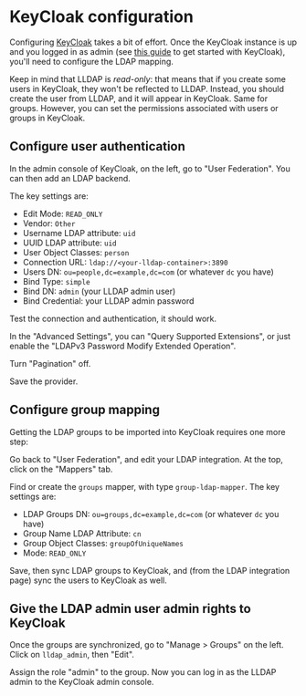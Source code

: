 # KeyCloak configuration

Configuring [KeyCloak](https://www.keycloak.org) takes a bit of effort. Once
the KeyCloak instance is up and you logged in as admin (see [this
guide](https://www.keycloak.org/getting-started/getting-started-docker) to get
started with KeyCloak), you'll need to configure the LDAP mapping.

Keep in mind that LLDAP is _read-only_: that means that if you create some
users in KeyCloak, they won't be reflected to LLDAP. Instead, you should create
the user from LLDAP, and it will appear in KeyCloak. Same for groups. However,
you can set the permissions associated with users or groups in KeyCloak.

## Configure user authentication

In the admin console of KeyCloak, on the left, go to "User Federation". You can
then add an LDAP backend.

The key settings are:

 - Edit Mode: `READ_ONLY`
 - Vendor: `Other`
 - Username LDAP attribute: `uid`
 - UUID LDAP attribute: `uid`
 - User Object Classes: `person`
 - Connection URL: `ldap://<your-lldap-container>:3890`
 - Users DN: `ou=people,dc=example,dc=com` (or whatever `dc` you have)
 - Bind Type: `simple`
 - Bind DN: `admin` (your LLDAP admin user)
 - Bind Credential: your LLDAP admin password

Test the connection and authentication, it should work.

In the "Advanced Settings", you can "Query Supported Extensions", or just
enable the "LDAPv3 Password Modify Extended Operation".

Turn "Pagination" off.

Save the provider.

## Configure group mapping

Getting the LDAP groups to be imported into KeyCloak requires one more step:

Go back to "User Federation", and edit your LDAP integration. At the top, click
on the "Mappers" tab.

Find or create the `groups` mapper, with type `group-ldap-mapper`. The key
settings are:

  - LDAP Groups DN: `ou=groups,dc=example,dc=com` (or whatever `dc` you have)
  - Group Name LDAP Attribute: `cn`
  - Group Object Classes: `groupOfUniqueNames`
  - Mode: `READ_ONLY`

Save, then sync LDAP groups to KeyCloak, and (from the LDAP integration page)
sync the users to KeyCloak as well.

## Give the LDAP admin user admin rights to KeyCloak

Once the groups are synchronized, go to "Manage > Groups" on the left. Click on
`lldap_admin`, then "Edit".

Assign the role "admin" to the group. Now you can log in as the LLDAP admin to
the KeyCloak admin console.
